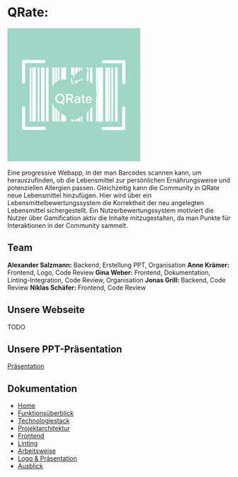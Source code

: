 # QRate:

<img src="/documentation/Logo.png" width="300" height="300" />

Eine progressive Webapp, in der man Barcodes scannen kann, um herauszufinden, ob die Lebensmittel zur persönlichen Ernährungsweise und potenziellen Allergien passen. Gleichzeitig kann die Community in QRate neue Lebensmittel hinzufügen. Hier wird über ein Lebensmittelbewertungssystem die Korrektheit der neu angelegten Lebensmittel sichergestellt. Ein Nutzerbewertungssystem motiviert die Nutzer über Gamification aktiv die Inhalte mitzugestalten, da man Punkte für Interaktionen in der Community sammelt.

## Team

**Alexander Salzmann:** Backend, Erstellung PPT, Organisation
**Anne Krämer:** Frontend, Logo, Code Review
**Gina Weber:** Frontend, Dokumentation, Linting-Integration, Code Review, Organisation
**Jonas Grill:** Backend, Code Review
**Niklas Schäfer:** Frontend, Code Review

## Unsere Webseite

TODO

## Unsere PPT-Präsentation

[Präsentation](https://github.com/JoJotoPlay/qrate/blob/main/documentation/Pr%C3%A4sentation.pdf)

## Dokumentation

 - [Home](https://github.com/Jonas-Grill/qrate/wiki)
 - [Funktionsüberblick](https://github.com/Jonas-Grill/qrate/wiki/1.-Funktions%C3%BCberblick)
 - [Technologiestack](https://github.com/Jonas-Grill/qrate/wiki/2.-Technologiestack)
 - [Projektarchitektur](https://github.com/Jonas-Grill/qrate/wiki/3.-Projektarchitektur)
 - [Frontend](https://github.com/Jonas-Grill/qrate/wiki/4.-Frontend)
 - [Linting](https://github.com/Jonas-Grill/qrate/wiki/5.-Linting)
 - [Arbeitsweise](https://github.com/Jonas-Grill/qrate/wiki/6.-Arbeitsweise)
 - [Logo & Präsentation](https://github.com/Jonas-Grill/qrate/wiki/7.-Logo-&-Pr%C3%A4sentation)
 - [Ausblick](https://github.com/Jonas-Grill/qrate/wiki/8.-Ausblick)
